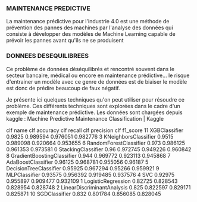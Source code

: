 ### MAINTENANCE PREDICTIVE 
La maintenance prédictive pour l'industrie 4.0 est une méthode de prévention des pannes des machines par l'analyse des données qui consiste à développer des modèles de Machine Learning capable de  prévoir les pannes avant qu'ils ne se produisent

### DONNEES DESEQUILIBREES
Ce problème de données déséquilibrés et rencontré souvent dans le secteur bancaire, médical ou encore en maintenance prédictive… le risque d'entrainer un modèle avec ce genre de données est de biaiser le modèle est donc de prédire beaucoup de faux négatif.

Je présente ici quelques techniques qu'on peut utiliser pour résoudre ce problème. Ces différents techniques sont explorées dans le cadre d'un exemple de maintenance prédictive.
Les données sont chargées depuis kaggle : Machine Predictive Maintenance Classification | Kaggle


clf name	clf accuracy	clf recall	clf precision	clf f1_score
11	XGBClassifier	0.9825	0.989594	0.976051	0.982776
3	KNeighborsClassifier	0.9515	0.989098	0.920664	0.953655
6	RandomForestClassifier	0.973	0.986125	0.961353	0.973581
0	StackingClassifier	0.96	0.972745	0.949226	0.960842
8	GradientBoostingClassifier	0.944	0.969772	0.923113	0.945868
7	AdaBoostClassifier	0.96125	0.968781	0.955056	0.96187
5	DecisionTreeClassifier	0.95925	0.967294	0.95266	0.959921
9	MLPClassifier	0.93575	0.956392	0.919485	0.937576
4	SVC	0.92975	0.955897	0.909477	0.932109
1	LogisticRegression	0.82725	0.828543	0.828954	0.828748
2	LinearDiscriminantAnalysis	0.825	0.822597	0.829171	0.825871
10	SGDClassifier	0.832	0.801784	0.856085	0.828045
